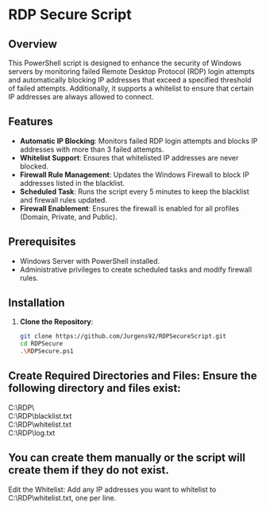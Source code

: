 # RDP Secure Script

## Overview

This PowerShell script is designed to enhance the security of Windows servers by monitoring failed Remote Desktop Protocol (RDP) login attempts and automatically blocking IP addresses that exceed a specified threshold of failed attempts. Additionally, it supports a whitelist to ensure that certain IP addresses are always allowed to connect.

## Features

- **Automatic IP Blocking**: Monitors failed RDP login attempts and blocks IP addresses with more than 3 failed attempts.
- **Whitelist Support**: Ensures that whitelisted IP addresses are never blocked.
- **Firewall Rule Management**: Updates the Windows Firewall to block IP addresses listed in the blacklist.
- **Scheduled Task**: Runs the script every 5 minutes to keep the blacklist and firewall rules updated.
- **Firewall Enablement**: Ensures the firewall is enabled for all profiles (Domain, Private, and Public).

## Prerequisites

- Windows Server with PowerShell installed.
- Administrative privileges to create scheduled tasks and modify firewall rules.

## Installation

1. **Clone the Repository**:
   ```sh
   git clone https://github.com/Jurgens92/RDPSecureScript.git
   cd RDPSecure
   .\RDPSecure.ps1


## Create Required Directories and Files: Ensure the following directory and files exist:
C:\RDP\   
C:\RDP\blacklist.txt   
C:\RDP\whitelist.txt   
C:\RDP\log.txt   

## You can create them manually or the script will create them if they do not exist.
Edit the Whitelist: Add any IP addresses you want to whitelist to C:\RDP\whitelist.txt, one per line.
